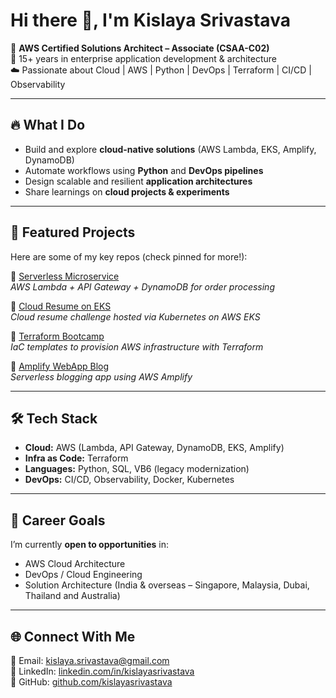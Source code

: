 # Hi there 👋, I'm Kislaya Srivastava  

🚀 **AWS Certified Solutions Architect – Associate (CSAA-C02)**  
💼 15+ years in enterprise application development & architecture  
☁️ Passionate about Cloud | AWS | Python | DevOps | Terraform | CI/CD | Observability  

---

## 🔥 What I Do
- Build and explore **cloud-native solutions** (AWS Lambda, EKS, Amplify, DynamoDB)  
- Automate workflows using **Python** and **DevOps pipelines**  
- Design scalable and resilient **application architectures**  
- Share learnings on **cloud projects & experiments**  

---

## 📌 Featured Projects
Here are some of my key repos (check pinned for more!):  

🔹 [Serverless Microservice](https://github.com/kislayasrivastava/serverless-microservice)  
_AWS Lambda + API Gateway + DynamoDB for order processing_  

🔹 [Cloud Resume on EKS](https://github.com/kislayasrivastava/resume-kubernetes)  
_Cloud resume challenge hosted via Kubernetes on AWS EKS_  

🔹 [Terraform Bootcamp](https://github.com/kislayasrivastava/terraform-beginner-bootcamp-2023)  
_IaC templates to provision AWS infrastructure with Terraform_  

🔹 [Amplify WebApp Blog](https://github.com/kislayasrivastava/Amplify-WebApp-Blog)  
_Serverless blogging app using AWS Amplify_  

---

## 🛠️ Tech Stack
- **Cloud:** AWS (Lambda, API Gateway, DynamoDB, EKS, Amplify)  
- **Infra as Code:** Terraform  
- **Languages:** Python, SQL, VB6 (legacy modernization)  
- **DevOps:** CI/CD, Observability, Docker, Kubernetes  

---

## 🎯 Career Goals
I’m currently **open to opportunities** in:  
- AWS Cloud Architecture  
- DevOps / Cloud Engineering  
- Solution Architecture (India & overseas – Singapore, Malaysia, Dubai, Thailand and Australia)  

---

## 🌐 Connect With Me
📧 Email: kislaya.srivastava@gmail.com  
💼 LinkedIn: [linkedin.com/in/kislayasrivastava](https://www.linkedin.com/in/kislaya-srivastava/)  
🐙 GitHub: [github.com/kislayasrivastava](https://github.com/kislayasrivastava)  
